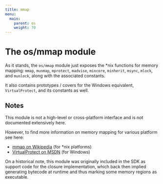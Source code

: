 ```yaml
---
title: mmap
menu:
  main:
    parent: os
    weight: 70
---
```


# The os/mmap module

As it stands, the `os/mmap` module just exposes the *nix functions for memory
mapping: `mmap`, `munmap`, `mprotect`, `madvise`, `mincore`, `minherit`,
`msync`, `mlock`, and `munlock`, along with the associated constants.

It also contains prototypes / covers for the Windows equivalent,
`VirtualProtect`, and its constants as well.

## Notes

This module is not a high-level or cross-platform interface and is not
documented extensively here.

However, to find more information on memory mapping for various platform
see here:

  * [mmap on Wikipedia][mmap] (for *nix platforms)
  * [VirtualProtect on MSDN][vprotect] (for Windows)

[mmap]: http://en.wikipedia.org/wiki/Mmap
[vprotect]: http://msdn.microsoft.com/en-us/windows/desktop/aa366898(v=vs.85).aspx

On a historical note, this module was originally included in the SDK as support
code for the closure implementation, which back then implied generating
bytecode at runtime and thus marking some memory regions as executable.

